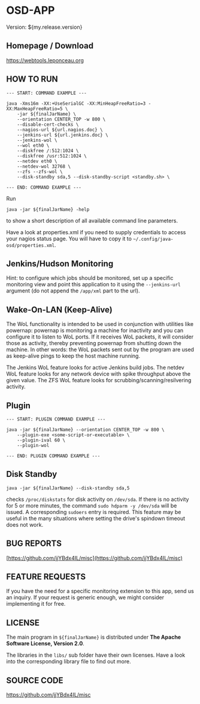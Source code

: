 # OSD-APP

Version: ${my.release.version}



## Homepage / Download

https://webtools.leponceau.org



## HOW TO RUN

```
--- START: COMMAND EXAMPLE ---

java -Xms16m -XX:+UseSerialGC -XX:MinHeapFreeRatio=3 -XX:MaxHeapFreeRatio=5 \
    -jar ${finalJarName} \
    --orientation CENTER_TOP -w 800 \
    --disable-cert-checks \
    --nagios-url ${url.nagios.doc} \
    --jenkins-url ${url.jenkins.doc} \
    --jenkins-wol \
    --wol eth0 \
    --diskfree /:512:1024 \
    --diskfree /usr:512:1024 \
    --netdev eth0 \
    --netdev-wol 32768 \
    --zfs --zfs-wol \
    --disk-standby sda,5 --disk-standby-script <standby.sh> \

--- END: COMMAND EXAMPLE ---
```

Run

    java -jar ${finalJarName} -help

to show a short description of all available command line parameters.

Have a look at properties.xml if you need to supply credentials to access your nagios status page.
You will have to copy it to `~/.config/java-osd/properties.xml`.



## Jenkins/Hudson Monitoring

Hint: to configure which jobs should be monitored, set up a specific monitoring view and point this application
to it using the `--jenkins-url` argument (do not append the `/app/xml` part to the url).



## Wake-On-LAN (Keep-Alive)

The WoL functionality is intended to be used in conjunction with utilities like powernap: powernap is
monitoring a machine for inactivity and you can configure it to listen to WoL ports. If it receives WoL
packets, it will consider those as activity, thereby preventing powernap from shutting down the machine.
In other words: the WoL packets sent out by the program are used as keep-alive pings to keep the host machine
running.

The Jenkins WoL feature looks for active Jenkins build jobs. The netdev WoL feature looks for any network
device with spike throughput above the given value. The ZFS WoL feature looks for
scrubbing/scanning/resilvering activity.



## Plugin

```
--- START: PLUGIN COMMAND EXAMPLE ---

java -jar ${finalJarName} --orientation CENTER_TOP -w 800 \
    --plugin-exe <some-script-or-executable> \
    --plugin-ival 60 \
    --plugin-wol

--- END: PLUGIN COMMAND EXAMPLE ---
```



## Disk Standby

    java -jar ${finalJarName} --disk-standby sda,5

checks `/proc/diskstats` for disk activity on `/dev/sda`. If there is no activity for 5 or more minutes,
the command `sudo hdparm -y /dev/sda` will be issued. A corresponding `sudoers` entry is required. This feature
may be useful in the many situations where setting the drive's spindown timeout does not work.



## BUG REPORTS

[https://github.com/jjYBdx4IL/misc](https://github.com/jjYBdx4IL/misc)



## FEATURE REQUESTS

If you have the need for a specific monitoring extension to this app, send us an inquiry. If your request
is generic enough, we might consider implementing it for free.



## LICENSE

The main program in `${finalJarName}` is distributed under **The Apache Software License, Version 2.0**.

The libraries in the `libs/` sub folder have their own licenses. Have a look into the corresponding library
file to find out more.



## SOURCE CODE

https://github.com/jjYBdx4IL/misc



